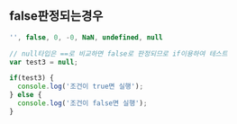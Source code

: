 ## false판정되는경우

```js
'', false, 0, -0, NaN, undefined, null
```

```js
// null타입은 ==로 비교하면 false로 판정되므로 if이용하여 테스트
var test3 = null;

if(test3) {
  console.log('조건이 true면 실행');
} else {
  console.log('조건이 false면 실행');
}
```
